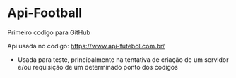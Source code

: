 # Api-Football
Primeiro codigo para GitHub

Api usada no codigo: https://www.api-futebol.com.br/ 
  - Usada para teste, principalmente na tentativa de criação de um servidor e/ou requisição de um determinado ponto dos codigos
